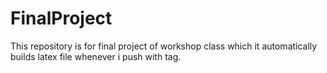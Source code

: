 # FinalProject
This repository is for final project of workshop class which it automatically builds latex file whenever i push with tag.
